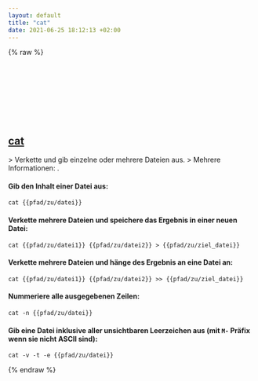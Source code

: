 ```yaml
---
layout: default
title: "cat"
date: 2021-06-25 18:12:13 +02:00
---
```

{% raw %}
<h2 id="cat">
  <a href="/de/common/cat.html">cat</a> <a href="#cat"><svg class="icon">
    <use href="/assets/images/unicode_sprite.svg#link" />
  </svg></a>
</h2>
> Verkette und gib einzelne oder mehrere Dateien aus.
> Mehrere Informationen: <https://www.gnu.org/software/coreutils/cat>.

#### Gib den Inhalt einer Datei aus:
```shell
cat {{pfad/zu/datei}}
```
#### Verkette mehrere Dateien und speichere das Ergebnis in einer neuen Datei:
```shell
cat {{pfad/zu/datei1}} {{pfad/zu/datei2}} > {{pfad/zu/ziel_datei}}
```
#### Verkette mehrere Dateien und hänge des Ergebnis an eine Datei an:
```shell
cat {{pfad/zu/datei1}} {{pfad/zu/datei2}} >> {{pfad/zu/ziel_datei}}
```
#### Nummeriere alle ausgegebenen Zeilen:
```shell
cat -n {{pfad/zu/datei}}
```
#### Gib eine Datei inklusive aller unsichtbaren Leerzeichen aus (mit `M-` Präfix wenn sie nicht ASCII sind):
```shell
cat -v -t -e {{pfad/zu/datei}}
```
{% endraw %}
